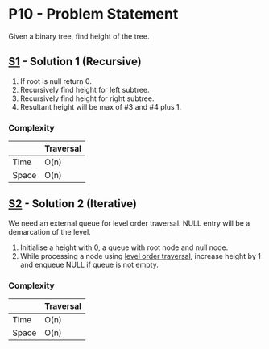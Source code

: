 # P10 - Problem Statement
Given a binary tree, find height of the tree.

## [S1](https://github.com/Lakshitnagar/DS-ALGO/blob/master/ds/binaryTree/p10/S1.java) - Solution 1 (Recursive)
1. If root is null return 0.
2. Recursively find height for left subtree.
3. Recursively find height for right subtree.
4. Resultant height will be max of #3 and #4 plus 1.

### Complexity

|               | Traversal     |
| ------------- | ------------- |
| Time          | O(n)          |
| Space         | O(n)          |

## [S2](https://github.com/Lakshitnagar/DS-ALGO/blob/master/ds/binaryTree/p10/S2.java) - Solution 2 (Iterative)
We need an external queue for level order traversal. NULL entry will be a demarcation of the level.
1. Initialise a height with 0, a queue with root node and null node.
2. While processing a node using [level order traversal](https://github.com/Lakshitnagar/DS-ALGO/blob/master/ds/binaryTree/p4/S1.java), increase height by 1 and enqueue NULL if queue is not empty.

### Complexity

|               | Traversal     |
| ------------- | ------------- |
| Time          | O(n)          |
| Space         | O(n)          |
